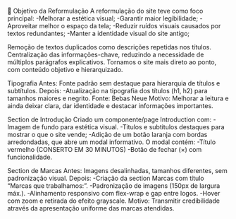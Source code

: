 🔧 Objetivo da Reformulação
A reformulação do site teve como foco principal:
-Melhorar a estética visual;
-Garantir maior legibilidade;
-Aproveitar melhor o espaço da tela;
-Reduzir ruídos visuais causados por textos redundantes;
-Manter a identidade visual do site antigo;

Remoção de textos duplicados como descrições repetidas nos títulos.
Centralização das informações-chave, reduzindo a necessidade de múltiplos parágrafos explicativos.
Tornamos o site mais direto ao ponto, com conteúdo objetivo e hierarquizado.

Tipografia
Antes: Fonte padrão sem destaque para hierarquia de títulos e subtítulos.
Depois:
-Atualização na tipografia dos títulos (h1, h2) para tamanhos maiores e negrito. Fonte: Bebas Neue 
Motivo: Melhorar a leitura e ainda deixar clara, dar identidade e destacar informações importantes.

Section de Introdução
Criado um componente/page Introduction com:
-Imagem de fundo para estética visual.
-Titulos e subtitulos destaques para mostrar o que o site vende;
-Adição de um botão laranja com bordas arredondadas, que abre um modal informativo.
O modal contém:
-Título vermelho (CONSERTO EM 30 MINUTOS)
-Botão de fechar (×) com funcionalidade.

Section de Marcas
Antes: Imagens desalinhadas, tamanhos diferentes, sem padronização visual.
Depois:
-Criação da section Marcas com título “Marcas que trabalhamos:”.
-Padronização de imagens (150px de largura máx.).
-Alinhamento responsivo com flex-wrap e gap entre logos.
-Hover com zoom e retirada do efeito grayscale.
Motivo: Transmitir credibilidade através da apresentação uniforme das marcas atendidas.

